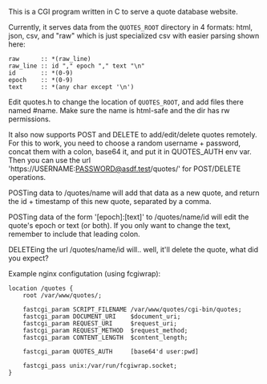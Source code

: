 This is a CGI program written in C to serve a quote database website.

Currently, it serves data from the `QUOTES_ROOT` directory in 4 formats:
html, json, csv, and "raw" which is just specialized csv with easier parsing
shown here:

```
raw      :: *(raw_line)
raw_line :: id "," epoch "," text "\n"
id       :: *(0-9)
epoch    :: *(0-9)
text     :: *(any char except '\n')
```

Edit quotes.h to change the location of `QUOTES_ROOT`, and add files there
named \#name. Make sure the name is html-safe and the dir has rw permissions.

It also now supports POST and DELETE to add/edit/delete quotes remotely.
For this to work, you need to choose a random username + password, concat them
with a colon, base64 it, and put it in QUOTES_AUTH env var. Then you can use the
url 'https://USERNAME:PASSWORD@asdf.test/quotes/' for POST/DELETE operations.

POSTing data to /quotes/name will add that data as a new quote, and return the
id + timestamp of this new quote, separated by a comma.

POSTing data of the form '\[epoch\]:\[text\]' to /quotes/name/id will edit the
quote's epoch or text (or both). If you only want to change the text, remember
to include that leading colon.

DELETEing the url /quotes/name/id will.. well, it'll delete the quote, 
what did you expect?

Example nginx configutation (using fcgiwrap):

```
location /quotes {
	root /var/www/quotes/;

	fastcgi_param SCRIPT_FILENAME /var/www/quotes/cgi-bin/quotes;
	fastcgi_param DOCUMENT_URI    $document_uri;
	fastcgi_param REQUEST_URI     $request_uri;
	fastcgi_param REQUEST_METHOD  $request_method;
	fastcgi_param CONTENT_LENGTH  $content_length;

	fastcgi_param QUOTES_AUTH     [base64'd user:pwd]

	fastcgi_pass unix:/var/run/fcgiwrap.socket;
}
```

